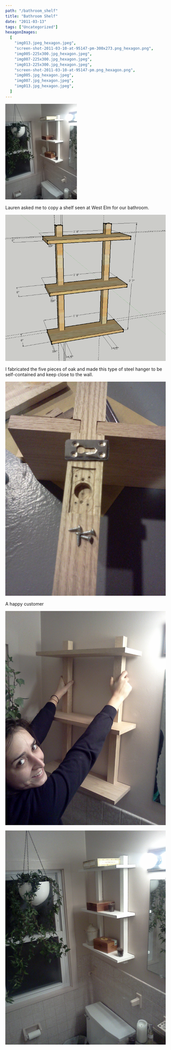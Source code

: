 ```yaml
---
path: "/bathroom_shelf"
title: "Bathroom Shelf"
date: "2011-03-13"
tags: ["Uncategorized"]
hexagonImages:
  [
    "img013.jpeg_hexagon.jpeg",
    "screen-shot-2011-03-10-at-95147-pm-300x273.png_hexagon.png",
    "img005-225x300.jpg_hexagon.jpeg",
    "img007-225x300.jpg_hexagon.jpeg",
    "img013-225x300.jpg_hexagon.jpeg",
    "screen-shot-2011-03-10-at-95147-pm.png_hexagon.png",
    "img005.jpg_hexagon.jpeg",
    "img007.jpg_hexagon.jpeg",
    "img013.jpg_hexagon.jpeg",
  ]
---
```


[![](img013.jpeg)](img013.jpeg)

Lauren asked me to copy a shelf seen at West Elm for our bathroom.

![](screen-shot-2011-03-10-at-95147-pm.png)

I fabricated the five pieces of oak and made this type of steel hanger to be self-contained and keep close to the wall.

![img005](img005.jpg)

A happy customer

![img007](img007.jpg)

![img013](img013.jpg)
